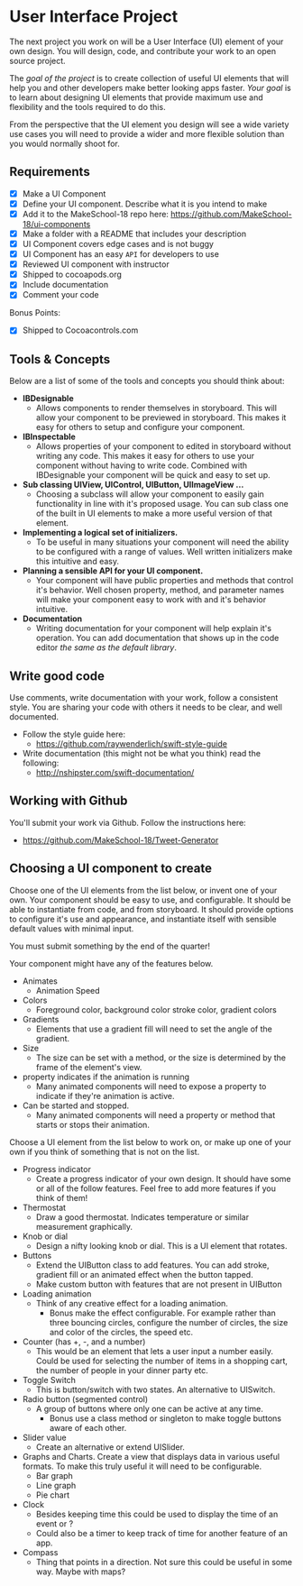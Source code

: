 # User Interface Project

The next project you work on will be a User Interface (UI) element of your own design. You will
design, code, and contribute your work to an open source project.

The *goal of the project* is to create collection of useful UI elements that will help you and other
developers make better looking apps faster. *Your goal* is to learn about designing UI elements that
provide maximum use and flexibility and the tools required to do this.

From the perspective that the UI element you design will see a wide variety use cases
you will need to provide a wider and more flexible solution than you would normally shoot for.

## Requirements

- [x] Make a UI Component
- [x] Define your UI component. Describe what it is you intend to make
- [x] Add it to the MakeSchool-18 repo here: https://github.com/MakeSchool-18/ui-components
- [x] Make a folder with a README that includes your description
- [x] UI Component covers edge cases and is not buggy
- [x] UI Component has an easy `API` for developers to use
- [x] Reviewed UI component with instructor
- [x] Shipped to cocoapods.org
- [x] Include documentation
- [x] Comment your code

Bonus Points:
- [x] Shipped to Cocoacontrols.com


## Tools & Concepts

Below are a list of some of the tools and concepts you should think about:

- **IBDesignable**
    - Allows components to render themselves in storyboard. This will allow your component to be
    previewed in storyboard. This makes it easy for others to setup and configure your component.
- **IBInspectable**
    - Allows properties of your component to edited in storyboard without writing any code. This
    makes it easy for others to use your component without having to write code. Combined with
    IBDesignable your component will be quick and easy to set up.
- **Sub classing UIView, UIControl, UIButton, UIImageView ...**
    - Choosing a subclass will allow your component to easily gain functionality in line with it's
    proposed usage. You can sub class one of the built in UI elements to make a more useful
    version of that element.
- **Implementing a logical set of initializers.**
    - To be useful in many situations your component will need the ability to be configured with
    a range of values. Well written initializers make this intuitive and easy.  
- **Planning a sensible API for your UI component.**
    - Your component will have public properties and methods that control it's behavior. Well
    chosen property, method, and parameter names will make your component easy to work with and
    it's behavior intuitive.
- **Documentation**
    - Writing documentation for your component will help explain it's operation. You can add
    documentation that shows up in the code editor _the same as the default library_.

## Write good code

Use comments, write documentation with your work, follow a consistent style. You are sharing your
code with others it needs to be clear, and well documented.

- Follow the style guide here:
    - https://github.com/raywenderlich/swift-style-guide
- Write documentation (this might not be what you think) read the following:
    - http://nshipster.com/swift-documentation/

## Working with Github

You'll submit your work via Github. Follow the instructions here:

- https://github.com/MakeSchool-18/Tweet-Generator

## Choosing a UI component to create

Choose one of the UI elements from the list below, or invent one of your own. Your component should
be easy to use, and configurable. It should be able to instantiate from code, and from storyboard.
It should provide options to configure it's use and appearance, and instantiate itself with sensible
default values with minimal input.

You must submit something by the end of the quarter!

Your component might have any of the features below.

- Animates
    - Animation Speed
- Colors
    - Foreground color, background color stroke color, gradient colors
- Gradients
    - Elements that use a gradient fill will need to set the angle of the gradient.
- Size
    - The size can be set with a method, or the size is determined by the frame of the element's
    view.
- property indicates if the animation is running
    - Many animated components will need to expose a property to indicate if they're animation is
    active.
- Can be started and stopped.
    - Many animated components will need a property or method that starts or stops their animation.

Choose a UI element from the list below to work on, or make up one of your own if you think of
something that is not on the list.

- Progress indicator
    - Create a progress indicator of your own design. It should have some or all of the follow
    features. Feel free to add more features if you think of them!
- Thermostat
    - Draw a good thermostat. Indicates temperature or similar measurement graphically.
- Knob or dial
    - Design a nifty looking knob or dial. This is a UI element that rotates.
- Buttons
    - Extend the UIButton class to add features. You can add stroke, gradient fill or an animated
    effect when the button tapped.
    - Make custom button with features that are not present in UIButton
- Loading animation
    - Think of any creative effect for a loading animation.
        - Bonus make the effect configurable. For example rather than three bouncing circles, configure
        the number of circles, the size and color of the circles, the speed etc.
- Counter (has +, -, and a number)
    - This would be an element that lets a user input a number easily. Could be used for selecting
    the number of items in a shopping cart, the number of people in your dinner party etc.
- Toggle Switch
    - This is button/switch with two states. An alternative to UISwitch.
- Radio button (segmented control)
    - A group of buttons where only one can be active at any time.
        - Bonus use a class method or singleton to make toggle buttons aware of each other.
- Slider value
    - Create an alternative or extend UISlider.
- Graphs and Charts. Create a view that displays data in various useful formats. To make this truly
useful it will need to be configurable.
    - Bar graph
    - Line graph
    - Pie chart
- Clock
    - Besides keeping time this could be used to display the time of an event or ?
    - Could also be a timer to keep track of time for another feature of an app.
- Compass
    - Thing that points in a direction. Not sure this could be useful in some way. Maybe with maps?
